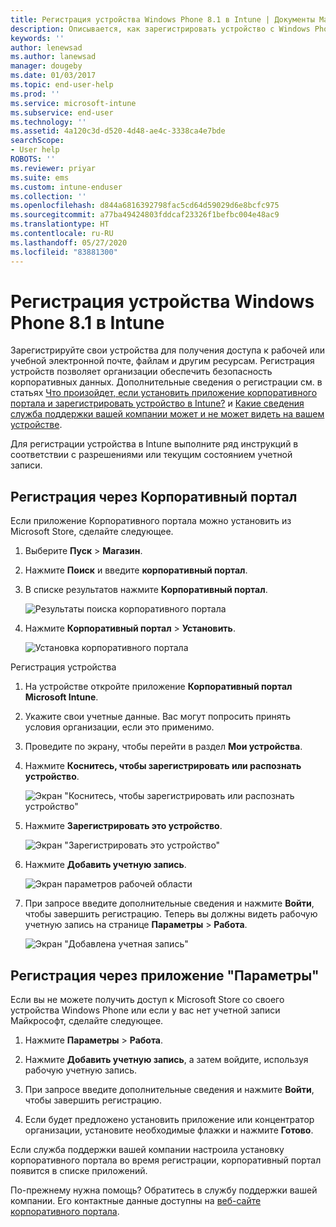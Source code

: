 ```yaml
---
title: Регистрация устройства Windows Phone 8.1 в Intune | Документы Майкрософт
description: Описывается, как зарегистрировать устройство с Windows Phone 8.1 в Intune.
keywords: ''
author: lenewsad
ms.author: lanewsad
manager: dougeby
ms.date: 01/03/2017
ms.topic: end-user-help
ms.prod: ''
ms.service: microsoft-intune
ms.subservice: end-user
ms.technology: ''
ms.assetid: 4a120c3d-d520-4d48-ae4c-3338ca4e7bde
searchScope:
- User help
ROBOTS: ''
ms.reviewer: priyar
ms.suite: ems
ms.custom: intune-enduser
ms.collection: ''
ms.openlocfilehash: d844a6816392798fac5cd64d59029d6e8bcfc975
ms.sourcegitcommit: a77ba49424803fddcaf23326f1befbc004e48ac9
ms.translationtype: HT
ms.contentlocale: ru-RU
ms.lasthandoff: 05/27/2020
ms.locfileid: "83881300"
---
```

# <a name="enroll-your-windows-phone-81-device-in-intune"></a>Регистрация устройства Windows Phone 8.1 в Intune  

Зарегистрируйте свои устройства для получения доступа к рабочей или учебной электронной почте, файлам и другим ресурсам. Регистрация устройств позволяет организации обеспечить безопасность корпоративных данных. Дополнительные сведения о регистрации см. в статьях [Что произойдет, если установить приложение корпоративного портала и зарегистрировать устройство в Intune?](what-happens-if-you-install-the-company-portal-app-and-enroll-your-device-in-intune-windows.md) и [Какие сведения служба поддержки вашей компании может и не может видеть на вашем устройстве](what-info-can-your-company-see-when-you-enroll-your-device-in-intune.md).  

Для регистрации устройства в Intune выполните ряд инструкций в соответствии с разрешениями или текущим состоянием учетной записи.

## <a name="enroll-through-company-portal"></a>Регистрация через Корпоративный портал  
Если приложение Корпоративного портала можно установить из Microsoft Store, сделайте следующее. 

1. Выберите **Пуск** > **Магазин**.  

2. Нажмите **Поиск** и введите **корпоративный портал**.  

3. В списке результатов нажмите **Корпоративный портал**.  


    ![Результаты поиска корпоративного портала](./media/WP81-1-CP-search-store-v2.png)  

4. Нажмите **Корпоративный портал** &gt; **Установить**.  


    ![Установка корпоративного портала](./media/WP81-2-CP-install-v2.png)  

Регистрация устройства  

1. На устройстве откройте приложение **Корпоративный портал Microsoft Intune**.  


2. Укажите свои учетные данные. Вас могут попросить принять условия организации, если это применимо.  

3. Проведите по экрану, чтобы перейти в раздел **Мои устройства**.  

4. Нажмите **Коснитесь, чтобы зарегистрировать или распознать устройство**.  


    ![Экран "Коснитесь, чтобы зарегистрировать или распознать устройство"](./media/WP81-enroll-1-swipe-my-devices.png)  

5. Нажмите **Зарегистрировать это устройство**.  


    ![Экран "Зарегистрировать это устройство"](./media/WP81-enroll-2-enroll-this-device.png)  

6. Нажмите **Добавить учетную запись**.  


    ![Экран параметров рабочей области](./media/WP81-enroll-3-workplace-add-acct.png)  

7. При запросе введите дополнительные сведения и нажмите **Войти**, чтобы завершить регистрацию. Теперь вы должны видеть рабочую учетную запись на странице **Параметры** &gt; **Работа**.  


    ![Экран "Добавлена учетная запись"](./media/WP81-enroll-4-account-added.png)  

## <a name="enroll-through-settings-app"></a>Регистрация через приложение "Параметры"  
Если вы не можете получить доступ к Microsoft Store со своего устройства Windows Phone или если у вас нет учетной записи Майкрософт, сделайте следующее.

1. Нажмите **Параметры** &gt; **Работа**.  

2. Нажмите **Добавить учетную запись**, а затем войдите, используя рабочую учетную запись.  

3. При запросе введите дополнительные сведения и нажмите **Войти**, чтобы завершить регистрацию.  

4. Если будет предложено установить приложение или концентратор организации, установите необходимые флажки и нажмите **Готово**.  

Если служба поддержки вашей компании настроила установку корпоративного портала во время регистрации, корпоративный портал появится в списке приложений.  

По-прежнему нужна помощь? Обратитесь в службу поддержки вашей компании. Его контактные данные доступны на [веб-сайте корпоративного портала](https://go.microsoft.com/fwlink/?linkid=2010980).
